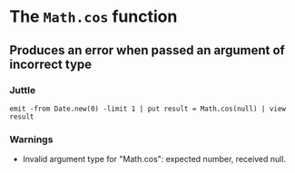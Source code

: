 The `Math.cos` function
=======================

Produces an error when passed an argument of incorrect type
-----------------------------------------------------------

### Juttle

    emit -from Date.new(0) -limit 1 | put result = Math.cos(null) | view result

### Warnings

  * Invalid argument type for "Math.cos": expected number, received null.
